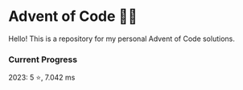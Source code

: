 # Advent of Code 🎄🎁

Hello! This is a repository for my personal Advent of Code solutions.

### Current Progress
2023: 5 ⭐️, 7.042 ms
